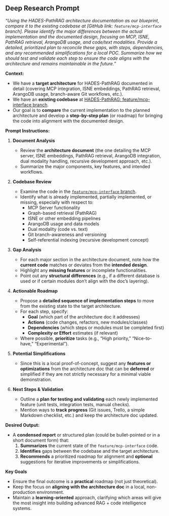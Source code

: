 ## Deep Research Prompt

*“Using the HADES-PathRAG architecture documentation as our blueprint, compare it to the existing codebase at [GitHub link: `feature/mcp-interface` branch]. Please identify the major differences between the actual implementation and the documented design, focusing on MCP, ISNE, PathRAG retrieval, ArangoDB usage, and code/text modalities. Provide a detailed, prioritized plan to reconcile these gaps, with steps, dependencies, and any recommended simplifications for a local POC. Summarize how we should test and validate each step to ensure the code aligns with the architecture and remains maintainable in the future.”*

**Context:**

- We have a **target architecture** for HADES-PathRAG documented in detail (covering MCP integration, ISNE embeddings, PathRAG retrieval, ArangoDB usage, branch-aware Git workflows, etc.).
- We have an **existing codebase** at [HADES-PathRAG: feature/mcp-interface branch](https://github.com/r3d91ll/HADES-PathRAG/tree/feature/mcp-interface).
- Our goal is to **compare** the current implementation to the planned architecture and develop a **step-by-step plan** (or roadmap) for bringing the code into alignment with the documented design.

**Prompt Instructions:**

1. **Document Analysis**  
   - Review the **architecture document** (the one detailing the MCP server, ISNE embeddings, PathRAG retrieval, ArangoDB integration, dual modality handling, recursive development approach, etc.).  
   - Summarize the major components, key features, and intended workflows.

2. **Codebase Review**  
   - Examine the code in the [`feature/mcp-interface` branch](https://github.com/r3d91ll/HADES-PathRAG/tree/feature/mcp-interface).  
   - Identify what is already implemented, partially implemented, or missing, especially with respect to:
     - MCP Server functionality
     - Graph-based retrieval (PathRAG)
     - ISNE or other embedding pipelines
     - ArangoDB usage and data models
     - Dual modality (code vs. text)
     - Git branch-awareness and versioning
     - Self-referential indexing (recursive development concept)

3. **Gap Analysis**  
   - For each major section in the architecture document, note how the **current code** matches or deviates from the **intended design**.  
   - Highlight any **missing features** or incomplete functionalities.  
   - Point out any **structural differences** (e.g., if a different database is used or if certain modules don’t align with the doc’s layering).

4. **Actionable Roadmap**  
   - Propose a **detailed sequence of implementation steps** to move from the existing state to the target architecture.  
   - For each step, specify:
     - **Goal** (which part of the architecture doc it addresses)
     - **Actions** (code changes, refactors, new modules/classes)
     - **Dependencies** (which steps or modules must be completed first)
     - **Complexity or Effort** estimates (if relevant)
   - Where possible, **prioritize** tasks (e.g., “High priority,” “Nice-to-have,” “Experimental”).

5. **Potential Simplifications**  
   - Since this is a local proof-of-concept, suggest any **features or optimizations** from the architecture doc that can be **deferred** or simplified if they are not strictly necessary for a minimal viable demonstration.

6. **Next Steps & Validation**  
   - Outline a **plan for testing and validating** each newly implemented feature (unit tests, integration tests, manual checks).  
   - Mention ways to **track progress** (Git issues, Trello, a simple Markdown checklist, etc.) and keep the architecture doc updated.

**Desired Output:**

- A **condensed report** or structured plan (could be bullet-pointed or in a short document form) that:
  1. **Summarizes** the current state of the `feature/mcp-interface` code.  
  2. **Identifies** gaps between the codebase and the target architecture.  
  3. **Recommends** a prioritized roadmap for alignment and **optional** suggestions for iterative improvements or simplifications.

**Key Goals**  

- Ensure the final outcome is a **practical** roadmap (not just theoretical).  
- Keep the focus on **aligning with the architecture doc** in a local, non-production environment.  
- Maintain a **learning-oriented** approach, clarifying which areas will give the most insight into building advanced RAG + code intelligence systems.
